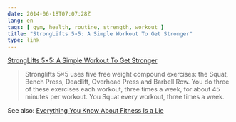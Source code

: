 ```yaml
---
date: 2014-06-18T07:07:28Z
lang: en
tags: [ gym, health, routine, strength, workout ]
title: "StrongLifts 5×5: A Simple Workout To Get Stronger"
type: link
---
```


[StrongLifts 5×5: A Simple Workout To Get Stronger](http://stronglifts.com/5x5/)

> Stronglifts 5×5 uses five free weight compound exercises: the Squat,
> Bench Press, Deadlift, Overhead Press and Barbell Row. You do three of
> these exercises each workout, three times a week, for about 45 minutes
> per workout. You Squat every workout, three times a week.

See also: [Everything You Know About Fitness Is a Lie](http://www.mensjournal.com/magazine/print-view/everything-you-know-about-fitness-is-a-lie-20120504)

